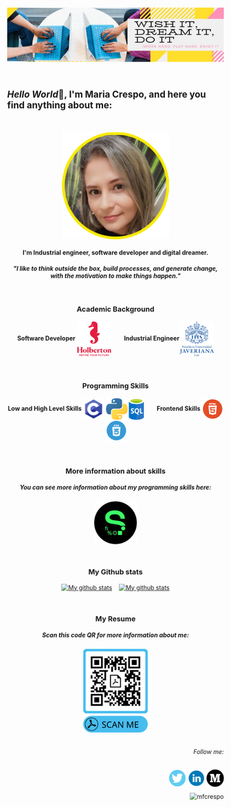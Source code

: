 <!-- Portada -->
<p align="center"><img src="https://github.com/mfcrespo/Github_profile/blob/master/images/portada.jpg" /></p>
<br>

<!-- Presentación -->
<h2> <em>Hello World</em>👋, I'm Maria Crespo, and here you find anything about me:</h2>
<br>
<p align="center"><img src="https://github.com/mfcrespo/Github_profile/blob/master/images/foto_perfil.png" width=250 height=250 /></p>

<h4 align="center">I'm Industrial engineer, software developer and digital dreamer.</h4>
<h4 align="center" text-decoration="none"><em> "I like to think outside the box, build processes, and generate change, with the motivation to make things happen."</em></h4>
<br>

<!-- Estudios -->
<h3 align="center">Academic Background</h3>

<p>
<h4 align="center">Software Developer <a href="https://www.holbertonschool.com" target="blank"><img align="center" src="https://github.com/mfcrespo/Github_profile/blob/master/images/logo_holberton.png" alt="Holberton School" height="80" width="80" /></a>&nbsp;&nbsp;&nbsp;&nbsp;&nbsp;&nbsp;&nbsp;&nbsp;&nbsp;Industrial Engineer<a href="https://www.javerianacali.edu.co" target="blank"><img align="center" src="https://github.com/mfcrespo/Github_profile/blob/master/images/logo_javeriana.png" alt="Universidad Javeriana" height="80" width="80" /></a></h4>
</p>
<br>

<!-- Skills -->
<h3 align="center">Programming Skills</h3>
<p>
<h4 align="center">Low and High Level Skills <img align="center" src="https://github.com/mfcrespo/Github_profile/blob/master/images/logo_c.png" alt="C_Lenguage" width="50" height="50"/>&nbsp;<img align="center" src="https://github.com/mfcrespo/Github_profile/blob/master/images/logo_python.png" alt="Python" width="50" height="50"/>&nbsp;<img align="center" src="https://github.com/mfcrespo/Github_profile/blob/master/images/logo_sql.png" alt="sql" width="35" height="50"/>&nbsp;&nbsp;&nbsp;&nbsp;&nbsp;&nbsp;&nbsp;&nbsp;&nbsp;Frontend Skills <img align="center" src="https://github.com/mfcrespo/Github_profile/blob/master/images/logo_html.png" alt="html5" width="50" height="50"/>&nbsp;<img align="center" src="https://github.com/mfcrespo/Github_profile/blob/master/images/logo_css.png" alt="css3" width="50" height="50"/></h4>
</p>
<br>

<!-- More information about skills -->
<h3 align="center"> More information about skills </h3>
<h5 align="center"><em>You can see more information about my programming skills here: </em></h5>
<p align="center">
<a href="https://sourcerer.io/mfcrespo" target="blank"><img align="center" src="https://github.com/mfcrespo/Github_profile/blob/master/images/logo_sourcerer.png" alt="My programming skills" height="100" width="100" /></a>
</p>
<br>

<!-- More information about Github -->
<h3 align="center"> My Github stats </h3>
<p align="center"><a href="https://github.com/anuraghazra/github-readme-stats"><img align="center" src="https://github-readme-stats.vercel.app/api?username=mfcrespo&hide=stars&count_private=true&show_icons=true&title_color=da1499&text_color=00a7dc&icon_color=ffde2f&bg_color=ffffff&include_all_commits=2019" alt="My github stats" /></a>&nbsp;&nbsp;&nbsp;&nbsp;<a href="https://github.com/anuraghazra/github-readme-stats"><img align="center" src="https://github-readme-stats.vercel.app/api/top-langs/?username=mfcrespo&layout=compact&title_color=da1499&text_color=00a7dc&icon_color=ffde2f&bg_color=ffffff" alt="My github stats" /></a>
</p>
<br>

<!-- Código QR -->
<h3 align="center">My Resume </h3>
<h5 align="center"><em>Scan this code QR for more information about me: </em></h5>
<p align="center">
 <img align=center src="https://github.com/mfcrespo/Github_profile/blob/master/images/Mi_PDF.png" width="150" height="194">
<br>

<!-- Social Media -->
<h6 align="right"><em><br>Follow me: </em></h6>
<p align="right"><a href="https://twitter.com/mafe_crespo" target="blank"><img align="center" src="https://github.com/mfcrespo/Github_profile/blob/master/images/logo_twitter.png" alt="mafe_crespo" height="40" width="40" /></a>
<a href="https://www.linkedin.com/in/mariafernandacrespo/" target="blank"><img align="center" src="https://github.com/mfcrespo/Github_profile/blob/master/images/logo_linkedin.png" alt="MariaFernandaCrespo" height="40" width="40" /></a>
<a href="https://medium.com/@mafe_crespo" target="blank"><img align="center" src="https://github.com/mfcrespo/Github_profile/blob/master/images/logo_medium.png" alt="@mafe_crespo" height="40" width="40" /></a>
</p>


<!-- Contador de visitas -->
<p align="right"> <img src="https://komarev.com/ghpvc/?username=mfcrespo&color=ff69b4" alt="mfcrespo" /> </p>

<!--
**mfcrespo/mfcrespo** is a ✨ _special_ ✨ repository because its `README.md` (this file) appears on your GitHub profile.



Here are some ideas to get you started:

- 🔭 I’m currently working on ...
- 🌱 I’m currently learning ...
- 👯 I’m looking to collaborate on ...
- 🤔 I’m looking for help with ...
- 💬 Ask me about ...
- 📫 How to reach me: ...
- 😄 Pronouns: ...
- ⚡ Fun fact: ...
-->
